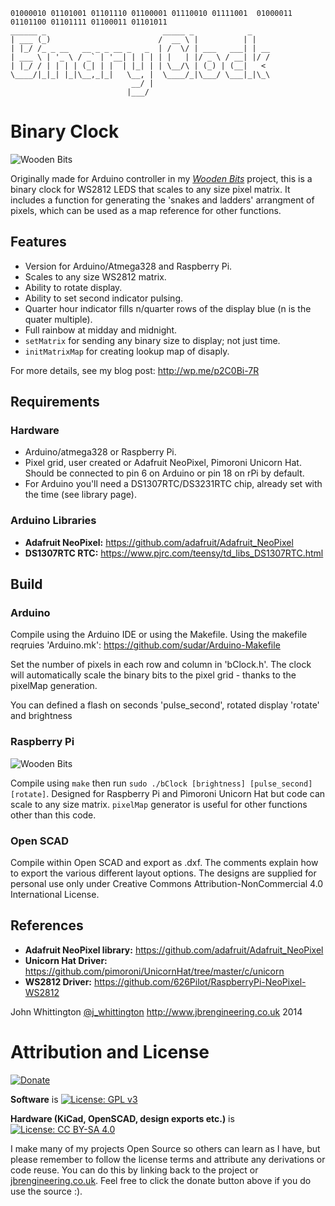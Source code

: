 
```
01000010 01101001 01101110 01100001 01110010 01111001  01000011 01101100 01101111 01100011 01101011
______ _                          _____ _            _    
| ___ (_)                        /  __ \ |          | |   
| |_/ /_ _ __   __ _ _ __ _   _  | /  \/ | ___   ___| | __
| ___ \ | '_ \ / _` | '__| | | | | |   | |/ _ \ / __| |/ /
| |_/ / | | | | (_| | |  | |_| | | \__/\ | (_) | (__|   < 
\____/|_|_| |_|\__,_|_|   \__, |  \____/_|\___/ \___|_|\_\
                           __/ |                          
                          |___/                           
```

# Binary Clock

![Wooden Bits](http://i.imgur.com/n8bL5TM.gif)

Originally made for Arduino controller in my [*Wooden Bits*](http://wp.me/p2C0Bi-7R) project, this is a
binary clock for WS2812 LEDS that scales to any size pixel matrix. It includes
a function for generating the 'snakes and ladders' arrangment of pixels, which
can be used as a map reference for other functions.

## Features

* Version for Arduino/Atmega328 and Raspberry Pi.
* Scales to any size WS2812 matrix.
* Ability to rotate display.
* Ability to set second indicator pulsing.
* Quarter hour indicator fills n/quarter rows of the display blue (n is the
  quater multiple).
* Full rainbow at midday and midnight.
* `setMatrix` for sending any binary size to display; not just time.
* `initMatrixMap` for creating lookup map of disaply.

For more details, see my blog post: http://wp.me/p2C0Bi-7R

## Requirements

### Hardware

* Arduino/atmega328 or Raspberry Pi.
* Pixel grid, user created or Adafruit NeoPixel, Pimoroni Unicorn Hat. Should
  be connected to pin 6 on Arduino or pin 18 on rPi by default.
* For Arduino you'll need a DS1307RTC/DS3231RTC chip, already set with the time (see
  library page).

### Arduino Libraries  

* **Adafruit NeoPixel:** https://github.com/adafruit/Adafruit_NeoPixel
* **DS1307RTC RTC:** https://www.pjrc.com/teensy/td_libs_DS1307RTC.html

## Build

### Arduino

Compile using the Arduino IDE or using the Makefile. Using the makefile reqruies 'Arduino.mk':
https://github.com/sudar/Arduino-Makefile

Set the number of pixels in each row and column in 'bClock.h'. The clock will automatically scale
the binary bits to the pixel grid - thanks to the pixelMap generation.

You can defined a flash on seconds 'pulse_second', rotated display 'rotate' and brightness

### Raspberry Pi

![Wooden Bits](http://i.imgur.com/KnXqW3E.gif)

Compile using `make` then run `sudo ./bClock [brightness] [pulse_second] [rotate]`. Designed for Raspberry Pi
and Pimoroni Unicorn Hat but code can scale to any size matrix. `pixelMap` generator is useful for 
other functions other than this code.

### Open SCAD

Compile within Open SCAD and export as .dxf. The comments explain how to
export the various different layout options. The designs are supplied for personal
use only under Creative Commons Attribution-NonCommercial 4.0 International
License.

## References

* **Adafruit NeoPixel library:** https://github.com/adafruit/Adafruit_NeoPixel
* **Unicorn Hat Driver:** https://github.com/pimoroni/UnicornHat/tree/master/c/unicorn
* **WS2812 Driver:** https://github.com/626Pilot/RaspberryPi-NeoPixel-WS2812

John Whittington [@j_whittington](http://www.twitter.com/j_whittington) http://www.jbrengineering.co.uk 2014

# Attribution and License

[![Donate](https://img.shields.io/badge/Donate-PayPal-green.svg)](https://www.paypal.com/cgi-bin/webscr?cmd=_s-xclick&hosted_button_id=CFA7TQXNFURLQ)

**Software** is [![License: GPL v3](https://img.shields.io/badge/License-GPL%20v3-blue.svg)](http://www.gnu.org/licenses/gpl-3.0)

**Hardware (KiCad, OpenSCAD, design exports etc.)** is [![License: CC BY-SA 4.0](https://img.shields.io/badge/License-CC%20BY--SA%204.0-lightgrey.svg)](http://creativecommons.org/licenses/by-sa/4.0/)

I make many of my projects Open Source so others can learn as I have, but
please remember to follow the license terms and attribute any derivations or
code reuse. You can do this by linking back to the project or
[jbrengineering.co.uk](www.jbrengineering.co.uk). Feel free to click the
donate button above if you do use the source :).
